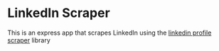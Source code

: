 # LinkedIn Scraper
This is an express app that scrapes LinkedIn using the [linkedin profile scraper](https://github.com/jvandenaardweg/linkedin-profile-scraper) library
